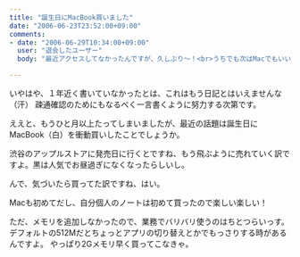 ```yaml
---
title: "誕生日にMacBook買いました"
date: "2006-06-23T23:52:00+09:00"
comments:
- date: "2006-06-29T10:34:00+09:00"
  user: "退会したユーザー"
  body: "最近アクセスしてなかったんですが、久しぶり～！<br>うちでも次はMacでもいいかあなんて話してます(^^)"

---
```


いやはや、１年近く書いていなかったとは、これはもう日記とはいえませんな（汗）
疎通確認のためにもなるべく一言書くように努力する次第です。


ええと、もうひと月以上たってしまいましたが、最近の話題は誕生日にMacBook（白）を衝動買いしたことでしょうか。

渋谷のアップルストアに発売日に行くとですね、もう飛ぶように売れていく訳ですよ。黒は人気でお昼過ぎになくなったらしいし。

んで、気づいたら買ってた訳ですね、はい。

Macも初めてだし、自分個人のノートは初めて買ったので楽しい楽しい！


ただ、メモリを追加しなかったので、業務でバリバリ使うのはちとつらいっす。デフォルトの512Mだとちょっとアプリの切り替えとかでもっさりする時があるんですよ。
やっぱり2Gメモリ早く買ってこなきゃ。
